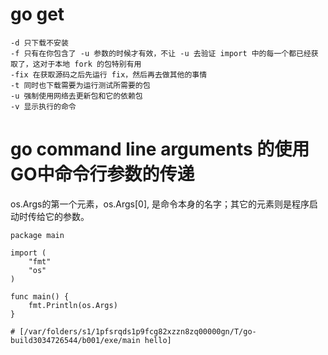 # go get
~~~ shell
-d 只下载不安装
-f 只有在你包含了 -u 参数的时候才有效，不让 -u 去验证 import 中的每一个都已经获取了，这对于本地 fork 的包特别有用
-fix 在获取源码之后先运行 fix，然后再去做其他的事情
-t 同时也下载需要为运行测试所需要的包
-u 强制使用网络去更新包和它的依赖包
-v 显示执行的命令

~~~

# go command line arguments 的使用 GO中命令行参数的传递

os.Args的第一个元素，os.Args[0], 是命令本身的名字；其它的元素则是程序启动时传给它的参数。
~~~ golang
package main

import (
	"fmt"
	"os"
)

func main() {
	fmt.Println(os.Args)
}

# [/var/folders/s1/1pfsrqds1p9fcg82xzzn8zq00000gn/T/go-build3034726544/b001/exe/main hello]
~~~
